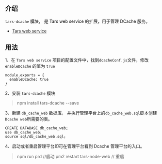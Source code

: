 ## 介绍
`tars-dcache` 模块， 是 Tars web service 的扩展，用于管理 DCache 服务。
* [Tars web service](https://github.com/TarsCloud/TarsWeb)
 
 ## 用法
 
 1、在 `Tars web service` 项目的配置文件中，找到`dcacheConf.js`文件，修改 `enableDcache` 的值为 `true`
 ```
 module.exports = {
   enableDcache: true
 }
 ```
 2、安装 `tars-dcache` 模块
 > npm install tars-dcache --save
 
 3、新建 `db_cache_web` 数据库， 并执行管理平台上的`db_cache_web.sql`脚本创建`Dcache web`所需要的表。
 ```
 CREATE DATABASE db_cache_web;
 use db_cache_web;
 source sql/db_cache_web.sql;
 ```
 4、启动或者重启管理平台即可在管理平台看到 Dcache 管理平台的入口。
 > npm run prd   //启动
 pm2 restart tars-node-web  // 重启